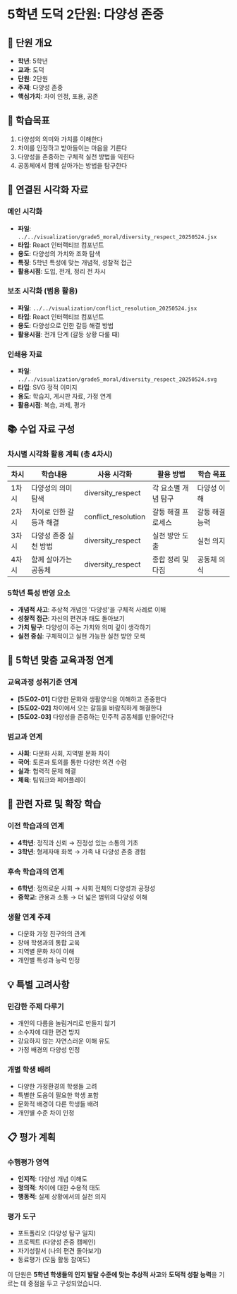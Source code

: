 # 5학년 도덕 2단원: 다양성 존중

## 📖 단원 개요
- **학년**: 5학년
- **교과**: 도덕
- **단원**: 2단원
- **주제**: 다양성 존중
- **핵심가치**: 차이 인정, 포용, 공존

## 🎯 학습목표
1. 다양성의 의미와 가치를 이해한다
2. 차이를 인정하고 받아들이는 마음을 기른다
3. 다양성을 존중하는 구체적 실천 방법을 익힌다
4. 공동체에서 함께 살아가는 방법을 탐구한다

## 🎨 연결된 시각화 자료

### 메인 시각화
- **파일**: `../../visualization/grade5_moral/diversity_respect_20250524.jsx`
- **타입**: React 인터랙티브 컴포넌트
- **용도**: 다양성의 가치와 조화 탐색
- **특징**: 5학년 특성에 맞는 개념적, 성찰적 접근
- **활용시점**: 도입, 전개, 정리 전 차시

### 보조 시각화 (범용 활용)
- **파일**: `../../visualization/conflict_resolution_20250524.jsx`
- **타입**: React 인터랙티브 컴포넌트  
- **용도**: 다양성으로 인한 갈등 해결 방법
- **활용시점**: 전개 단계 (갈등 상황 다룰 때)

### 인쇄용 자료
- **파일**: `../../visualization/grade5_moral/diversity_respect_20250524.svg`
- **타입**: SVG 정적 이미지
- **용도**: 학습지, 게시판 자료, 가정 연계
- **활용시점**: 복습, 과제, 평가

## 📚 수업 자료 구성

### 차시별 시각화 활용 계획 (총 4차시)
| 차시 | 학습내용 | 사용 시각화 | 활용 방법 | 학습 목표 |
|------|----------|-------------|-----------|-----------|
| 1차시 | 다양성의 의미 탐색 | diversity_respect | 각 요소별 개념 탐구 | 다양성 이해 |
| 2차시 | 차이로 인한 갈등과 해결 | conflict_resolution | 갈등 해결 프로세스 | 갈등 해결 능력 |
| 3차시 | 다양성 존중 실천 방법 | diversity_respect | 실천 방안 도출 | 실천 의지 |
| 4차시 | 함께 살아가는 공동체 | diversity_respect | 종합 정리 및 다짐 | 공동체 의식 |

### 5학년 특성 반영 요소
- **개념적 사고**: 추상적 개념인 '다양성'을 구체적 사례로 이해
- **성찰적 접근**: 자신의 편견과 태도 돌아보기
- **가치 탐구**: 다양성이 주는 가치와 의미 깊이 생각하기
- **실천 중심**: 구체적이고 실현 가능한 실천 방안 모색

## 🌟 5학년 맞춤 교육과정 연계

### 교육과정 성취기준 연계
- **[5도02-01]** 다양한 문화와 생활양식을 이해하고 존중한다
- **[5도02-02]** 차이에서 오는 갈등을 바람직하게 해결한다  
- **[5도02-03]** 다양성을 존중하는 민주적 공동체를 만들어간다

### 범교과 연계
- **사회**: 다문화 사회, 지역별 문화 차이
- **국어**: 토론과 토의를 통한 다양한 의견 수렴
- **실과**: 협력적 문제 해결
- **체육**: 팀워크와 페어플레이

## 🔗 관련 자료 및 확장 학습

### 이전 학습과의 연계
- **4학년**: 정직과 신뢰 → 진정성 있는 소통의 기초
- **3학년**: 형제자매 화목 → 가족 내 다양성 존중 경험

### 후속 학습과의 연계  
- **6학년**: 정의로운 사회 → 사회 전체의 다양성과 공정성
- **중학교**: 관용과 소통 → 더 넓은 범위의 다양성 이해

### 생활 연계 주제
- 다문화 가정 친구와의 관계
- 장애 학생과의 통합 교육
- 지역별 문화 차이 이해
- 개인별 특성과 능력 인정

## 💡 특별 고려사항

### 민감한 주제 다루기
- 개인의 다름을 놀림거리로 만들지 않기
- 소수자에 대한 편견 방지
- 강요하지 않는 자연스러운 이해 유도
- 가정 배경의 다양성 인정

### 개별 학생 배려
- 다양한 가정환경의 학생들 고려
- 특별한 도움이 필요한 학생 포함
- 문화적 배경이 다른 학생들 배려
- 개인별 수준 차이 인정

## 📋 평가 계획

### 수행평가 영역
- **인지적**: 다양성 개념 이해도
- **정의적**: 차이에 대한 수용적 태도  
- **행동적**: 실제 상황에서의 실천 의지

### 평가 도구
- 포트폴리오 (다양성 탐구 일지)
- 프로젝트 (다양성 존중 캠페인)
- 자기성찰서 (나의 편견 돌아보기)
- 동료평가 (모둠 활동 참여도)

이 단원은 **5학년 학생들의 인지 발달 수준에 맞는 추상적 사고**와 **도덕적 성찰 능력**을 기르는 데 중점을 두고 구성되었습니다.